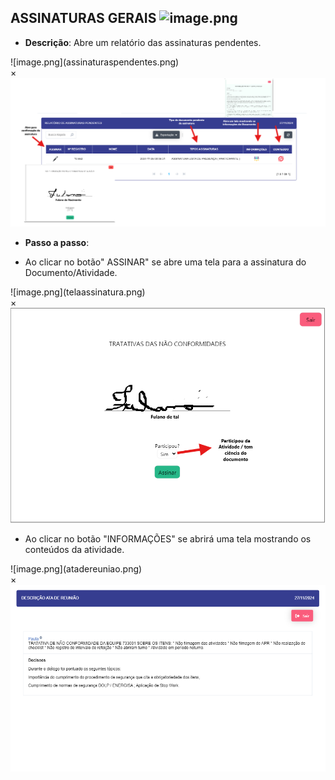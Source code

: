 ## ASSINATURAS GERAIS ![image.png](assinatura.png)


- **Descrição**: Abre um relatório das assinaturas pendentes.

<label for="modal-toggle-7">
![image.png](assinaturaspendentes.png)
</label>
<input type="checkbox" id="modal-toggle-7" style="display:none;">
<div class="modal">
<label for="modal-toggle-7" class="close">&times;</label>
<img src="/SGD/assinaturaspendentes.png" alt="Imagem Ampliada">
</div> 

- **Passo a passo**: 

- Ao clicar no botão" ASSINAR" se abre uma tela para a assinatura do Documento/Atividade.

<label for="modal-toggle-8">
![image.png](telaassinatura.png)
</label>
<input type="checkbox" id="modal-toggle-8" style="display:none;">
<div class="modal">
<label for="modal-toggle-8" class="close">&times;</label>
<img src="/SGD/telaassinatura.png" alt="Imagem Ampliada">
</div>

- Ao clicar no botão "INFORMAÇÕES" se abrirá uma tela mostrando os conteúdos da atividade.

<label for="modal-toggle-9">
![image.png](atadereuniao.png)
</label>
<input type="checkbox" id="modal-toggle-9" style="display:none;">
<div class="modal">
<label for="modal-toggle-9" class="close">&times;</label>
<img src="/SGD/atadereuniao.png" alt="Imagem Ampliada">
</div>